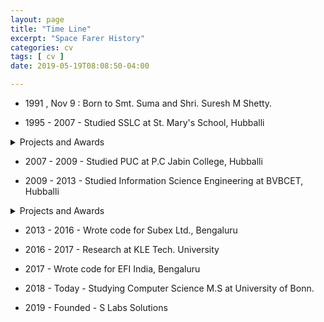 ```yaml
---
layout: page
title: "Time Line"
excerpt: "Space Farer History"
categories: cv
tags: [ cv ]
date: 2019-05-19T08:08:50-04:00

---
```



* 1991 , Nov 9 : Born to Smt. Suma and Shri. Suresh M Shetty.

* 1995 - 2007 - Studied SSLC at St. Mary's School, Hubballi

<details>
  <summary>Projects and Awards</summary>
  1. Amazing Facts of Mathematics

    * Participated at State Level Science Fair 2005

    * 1st Prize , Distict Level Science Fair 2005 , 1st Prize School Science Fair

  2. Carbon Nanotubes - 2nd Industrial Revolution

    * 2nd Prize , Distict Level Science Fair 2006 , 2nd Prize School Science Fair

  3. President , Interact Club - St. Mary's School 2006-07

  4. State Level -U13 Football Tournament
</details>


* 2007 - 2009 - Studied PUC at P.C Jabin College, Hubballi

* 2009 - 2013 - Studied Information Science Engineering at BVBCET, Hubballi

<details>
  <summary>Projects and Awards</summary>

  1. Best Coder ISE stream : 2009-2013

  2. E-Journal - Physics Labs
    * 1st Prize- Project Competition - BITS Quark 2012

  3. Tutor at 4 Android Workshops through AppCentral

</details>

* 2013 - 2016 - Wrote code for Subex Ltd., Bengaluru

* 2016 - 2017 - Research at KLE Tech. University

* 2017 - Wrote code for EFI India, Bengaluru

* 2018 - Today - Studying Computer Science M.S at University of Bonn.

* 2019 - Founded - S Labs Solutions
